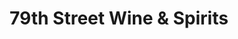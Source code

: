 ---
title: "79th Street Wine & Spirits"
url: /new-york/79th-street-wine-und-spirits/
shop: Spirituosen
---